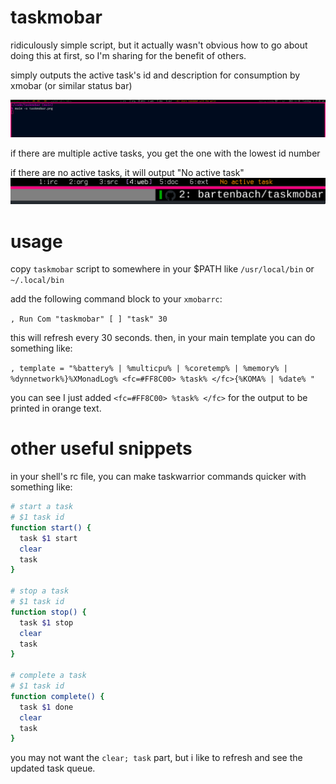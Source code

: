 # taskmobar
ridiculously simple script, but it actually wasn't obvious how to go about doing this at first, so I'm sharing for the benefit of others.

simply outputs the active task's id and description for consumption by xmobar (or similar status bar)

![](img/taskmobar.png)

if there are multiple active tasks, you get the one with the lowest id number

if there are no active tasks, it will output "No active task"
![](img/noactive.png)

# usage
copy `taskmobar` script to somewhere in your $PATH like `/usr/local/bin` or `~/.local/bin`

add the following command block to your `xmobarrc`:

`, Run Com "taskmobar" [ ] "task" 30`

this will refresh every 30 seconds. then, in your main template you can do something like:

`, template = "%battery% | %multicpu% | %coretemp% | %memory% | %dynnetwork%}%XMonadLog% <fc=#FF8C00> %task% </fc>{%KOMA% | %date% "`

you can see I just added `<fc=#FF8C00> %task% </fc>` for the output to be printed in orange text.

# other useful snippets
in your shell's rc file, you can make taskwarrior commands quicker with something like:
```bash
# start a task
# $1 task id
function start() {
  task $1 start
  clear
  task
}

# stop a task
# $1 task id
function stop() {
  task $1 stop
  clear
  task
}

# complete a task
# $1 task id
function complete() {
  task $1 done
  clear
  task
}
```
you may not want the `clear; task` part, but i like to refresh and see the updated task queue.
